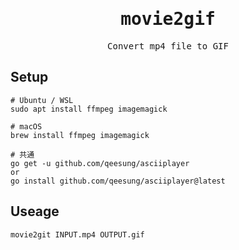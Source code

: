 <div align="center">
<samp>

# movie2gif
    
Convert mp4 file to GIF

</samp>
</div>


## Setup

```
# Ubuntu / WSL
sudo apt install ffmpeg imagemagick

# macOS
brew install ffmpeg imagemagick

# 共通
go get -u github.com/qeesung/asciiplayer
or
go install github.com/qeesung/asciiplayer@latest
```
  
## Useage

```
movie2git INPUT.mp4 OUTPUT.gif
```

